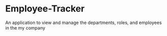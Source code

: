 # Employee-Tracker
An application to view and manage the departments, roles, and employees in the my company

